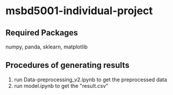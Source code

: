 # msbd5001-individual-project

## Required Packages
numpy, panda, sklearn, matplotlib

## Procedures of generating results
1. run Data-preprocessing_v2.ipynb to get the preprocessed data
2. run model.ipynb to get the "result.csv"
